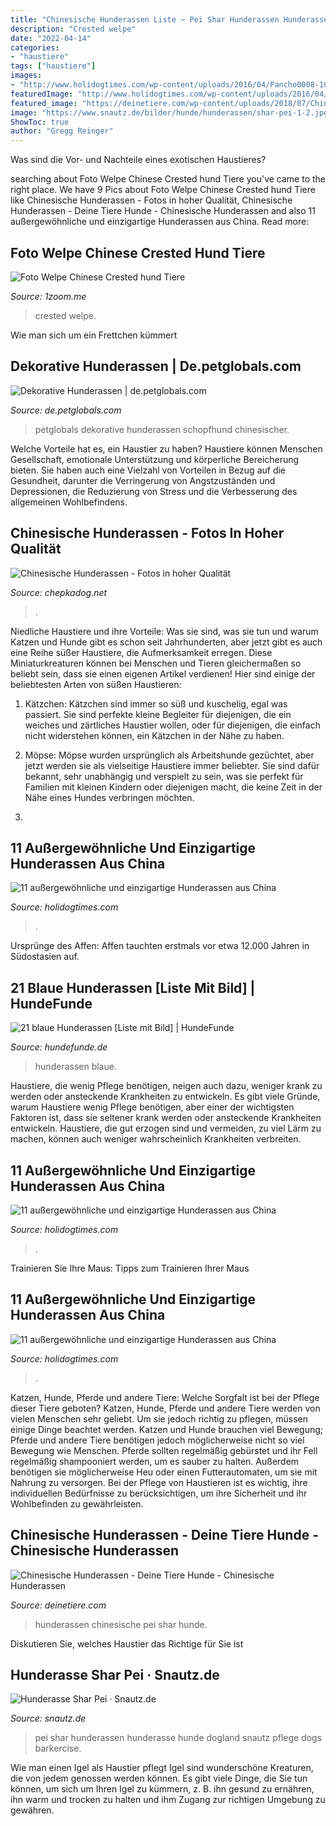 ```yaml
---
title: "Chinesische Hunderassen Liste ~ Pei Shar Hunderassen Hunderasse Hunde Dogland Snautz Pflege Dogs Barkercise"
description: "Crested welpe"
date: "2022-04-14"
categories:
- "haustiere"
tags: ["haustiere"]
images:
- "http://www.holidogtimes.com/wp-content/uploads/2016/04/Pancho0008-1024x768.jpg"
featuredImage: "http://www.holidogtimes.com/wp-content/uploads/2016/04/Pancho0008-1024x768.jpg"
featured_image: "https://deinetiere.com/wp-content/uploads/2018/07/Chinesische-Hunderassen-Shar-Pei.jpg"
image: "https://www.snautz.de/bilder/hunde/hunderassen/shar-pei-1-2.jpg"
ShowToc: true
author: "Gregg Reinger"
---
```



Was sind die Vor- und Nachteile eines exotischen Haustieres?

	

		
searching about Foto Welpe Chinese Crested hund Tiere you've came to the right place. We have 9 Pics about Foto Welpe Chinese Crested hund Tiere like Chinesische Hunderassen - Fotos in hoher Qualität, Chinesische Hunderassen - Deine Tiere Hunde - Chinesische Hunderassen and also 11 außergewöhnliche und einzigartige Hunderassen aus China. Read more:
		
    
## Foto Welpe Chinese Crested Hund Tiere

<img loading=lazy src="https://s1.1zoom.me/big0/633/Dogs_Chinese_Crested_456327.jpg" onerror="this.onerror=null;this.src='https://tse1.mm.bing.net/th?id=OIP.RLON2QKJ-sb1Hr3O2sOoxwHaFN&amp;pid=15.1';" alt="Foto Welpe Chinese Crested hund Tiere">

_Source: 1zoom.me_

>crested welpe. 

	

Wie man sich um ein Frettchen kümmert

    
## Dekorative Hunderassen | De.petglobals.com

<img loading=lazy src="https://de.petglobals.com/ckfinder2.4/userfiles/images/Blog/Interesnoe/chinese-crested-puppy-3799578_960_720.jpg" onerror="this.onerror=null;this.src='https://tse3.mm.bing.net/th?id=OIP.WRftRoocnjacBVm9mgTIoQHaE7&amp;pid=15.1';" alt="Dekorative Hunderassen | de.petglobals.com">

_Source: de.petglobals.com_

>petglobals dekorative hunderassen schopfhund chinesischer. 

	

Welche Vorteile hat es, ein Haustier zu haben?
Haustiere können Menschen Gesellschaft, emotionale Unterstützung und körperliche Bereicherung bieten. Sie haben auch eine Vielzahl von Vorteilen in Bezug auf die Gesundheit, darunter die Verringerung von Angstzuständen und Depressionen, die Reduzierung von Stress und die Verbesserung des allgemeinen Wohlbefindens.

    
## Chinesische Hunderassen - Fotos In Hoher Qualität

<img loading=lazy src="http://cdn05.chepkadog.net/5120/101-chinesische-hunderassen.jpg" onerror="this.onerror=null;this.src='https://tse3.mm.bing.net/th?id=OIP.XN-Ne3DAnNXG_G8x_h3wbwHaEo&amp;pid=15.1';" alt="Chinesische Hunderassen - Fotos in hoher Qualität">

_Source: chepkadog.net_

>. 

	

Niedliche Haustiere und ihre Vorteile: Was sie sind, was sie tun und warum
Katzen und Hunde gibt es schon seit Jahrhunderten, aber jetzt gibt es auch eine Reihe süßer Haustiere, die Aufmerksamkeit erregen. Diese Miniaturkreaturen können bei Menschen und Tieren gleichermaßen so beliebt sein, dass sie einen eigenen Artikel verdienen! Hier sind einige der beliebtesten Arten von süßen Haustieren:
1. Kätzchen: Kätzchen sind immer so süß und kuschelig, egal was passiert. Sie sind perfekte kleine Begleiter für diejenigen, die ein weiches und zärtliches Haustier wollen, oder für diejenigen, die einfach nicht widerstehen können, ein Kätzchen in der Nähe zu haben.

2. Möpse: Möpse wurden ursprünglich als Arbeitshunde gezüchtet, aber jetzt werden sie als vielseitige Haustiere immer beliebter. Sie sind dafür bekannt, sehr unabhängig und verspielt zu sein, was sie perfekt für Familien mit kleinen Kindern oder diejenigen macht, die keine Zeit in der Nähe eines Hundes verbringen möchten.

3.

    
## 11 Außergewöhnliche Und Einzigartige Hunderassen Aus China

<img loading=lazy src="http://www.holidogtimes.com/wp-content/uploads/2016/04/Pancho0008-1024x768.jpg" onerror="this.onerror=null;this.src='https://tse3.mm.bing.net/th?id=OIP.yW8-j4qFrbIbIiGVuWhaVwHaFj&amp;pid=15.1';" alt="11 außergewöhnliche und einzigartige Hunderassen aus China">

_Source: holidogtimes.com_

>. 

	

Ursprünge des Affen: Affen tauchten erstmals vor etwa 12.000 Jahren in Südostasien auf.

    
## 21 Blaue Hunderassen [Liste Mit Bild] | HundeFunde

<img loading=lazy src="https://hundefunde.de/wp-content/uploads/2021/07/Blaue-Hunderassen-_-Italienisches-Windspiel-500x500.jpg" onerror="this.onerror=null;this.src='https://tse3.mm.bing.net/th?id=OIP.yTQGYIz3OI_9xSjK0PU4qgHaHa&amp;pid=15.1';" alt="21 blaue Hunderassen [Liste mit Bild] | HundeFunde">

_Source: hundefunde.de_

>hunderassen blaue. 

	

Haustiere, die wenig Pflege benötigen, neigen auch dazu, weniger krank zu werden oder ansteckende Krankheiten zu entwickeln.
Es gibt viele Gründe, warum Haustiere wenig Pflege benötigen, aber einer der wichtigsten Faktoren ist, dass sie seltener krank werden oder ansteckende Krankheiten entwickeln. Haustiere, die gut erzogen sind und vermeiden, zu viel Lärm zu machen, können auch weniger wahrscheinlich Krankheiten verbreiten.

    
## 11 Außergewöhnliche Und Einzigartige Hunderassen Aus China

<img loading=lazy src="https://dnl7t01l0fo05.cloudfront.net/wp-content/uploads/2016/04/f6d63c138848f08655359dc7a603044f.jpg" onerror="this.onerror=null;this.src='https://tse4.mm.bing.net/th?id=OIP.7k2uOlZhh2ufaMpHIf1FxQHaJl&amp;pid=15.1';" alt="11 außergewöhnliche und einzigartige Hunderassen aus China">

_Source: holidogtimes.com_

>. 

	

Trainieren Sie Ihre Maus: Tipps zum Trainieren Ihrer Maus

    
## 11 Außergewöhnliche Und Einzigartige Hunderassen Aus China

<img loading=lazy src="http://www.holidogtimes.com/de/wp-content/uploads/sites/4/2018/05/p_wac_FI.png" onerror="this.onerror=null;this.src='https://tse2.mm.bing.net/th?id=OIP.PXbRHUJwD8RDSZ-tYPqAfgHaDw&amp;pid=15.1';" alt="11 außergewöhnliche und einzigartige Hunderassen aus China">

_Source: holidogtimes.com_

>. 

	

Katzen, Hunde, Pferde und andere Tiere: Welche Sorgfalt ist bei der Pflege dieser Tiere geboten?
Katzen, Hunde, Pferde und andere Tiere werden von vielen Menschen sehr geliebt. Um sie jedoch richtig zu pflegen, müssen einige Dinge beachtet werden. Katzen und Hunde brauchen viel Bewegung; Pferde und andere Tiere benötigen jedoch möglicherweise nicht so viel Bewegung wie Menschen. Pferde sollten regelmäßig gebürstet und ihr Fell regelmäßig shampooniert werden, um es sauber zu halten. Außerdem benötigen sie möglicherweise Heu oder einen Futterautomaten, um sie mit Nahrung zu versorgen. Bei der Pflege von Haustieren ist es wichtig, ihre individuellen Bedürfnisse zu berücksichtigen, um ihre Sicherheit und ihr Wohlbefinden zu gewährleisten.

    
## Chinesische Hunderassen - Deine Tiere Hunde - Chinesische Hunderassen

<img loading=lazy src="https://deinetiere.com/wp-content/uploads/2018/07/Chinesische-Hunderassen-Shar-Pei.jpg" onerror="this.onerror=null;this.src='https://tse3.mm.bing.net/th?id=OIP.vVbk4WpAXN5Ehid5chQgSAHaFH&amp;pid=15.1';" alt="Chinesische Hunderassen - Deine Tiere Hunde - Chinesische Hunderassen">

_Source: deinetiere.com_

>hunderassen chinesische pei shar hunde. 

	

Diskutieren Sie, welches Haustier das Richtige für Sie ist

    
## Hunderasse Shar Pei · Snautz.de

<img loading=lazy src="https://www.snautz.de/bilder/hunde/hunderassen/shar-pei-1-2.jpg" onerror="this.onerror=null;this.src='https://tse2.mm.bing.net/th?id=OIP.IuPe6Ybfio9A5Ep7K5LVRwAAAA&amp;pid=15.1';" alt="Hunderasse Shar Pei · Snautz.de">

_Source: snautz.de_

>pei shar hunderassen hunderasse hunde dogland snautz pflege dogs barkercise. 

	

Wie man einen Igel als Haustier pflegt
Igel sind wunderschöne Kreaturen, die von jedem genossen werden können. Es gibt viele Dinge, die Sie tun können, um sich um Ihren Igel zu kümmern, z. B. ihn gesund zu ernähren, ihn warm und trocken zu halten und ihm Zugang zur richtigen Umgebung zu gewähren.

